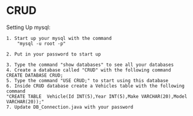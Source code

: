 # CRUD

Setting Up mysql: 

    1. Start up your mysql with the command 
        "mysql -u root -p"
    
    2. Put in your password to start up
    
    3. Type the command "show databases" to see all your databases
    4. Create a database called "CRUD" with the following command
    CREATE DATABASE CRUD; 
    5. Type the command "USE CRUD;" to start using this database
    6. Inside CRUD database create a Vehicles table with the following command
    "CREATE TABLE  Vehicle(Id INT(5),Year INT(5),Make VARCHAR(20),Model VARCHAR(20));"
    7. Update DB_Connection.java with your password
    